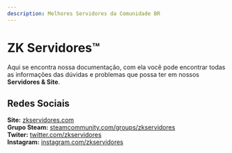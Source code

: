 ```yaml
---
description: Melhores Servidores da Comunidade BR
---
```


# ZK Servidores™

Aqui se encontra nossa documentação, com ela você pode encontrar todas as informações das dúvidas e problemas que possa ter em nossos **Servidores & Site**.

## **Redes Sociais**

**Site:** [zkservidores.com](https://zkservidores.com)\
**Grupo Steam:** [steamcommunity.com/groups/zkservidores](https://steamcommunity.com/groups/zkservidores)\
**Twiter:** [twitter.com/zkservidores](https://twitter.com/zkservidores)\
**Instagram:** [instagram.com/zkservidores](https://www.instagram.com/zkservidores/)
